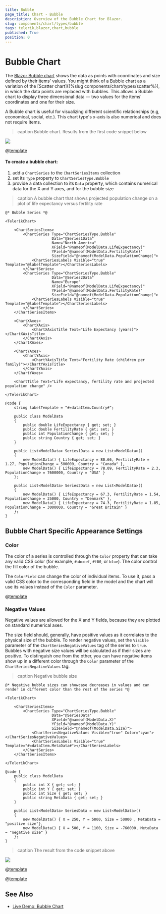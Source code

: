 ```yaml
---
title: Bubble
page_title: Chart - Bubble
description: Overview of the Bubble Chart for Blazor.
slug: components/chart/types/bubble
tags: telerik,blazor,chart,bubble
published: True
position: 0
---
```


# Bubble Chart

The <a href="https://www.telerik.com/blazor-ui/bubble-chart" target="_blank">Blazor Bubble chart</a> shows the data as points with coordinates and size defined by their items' values. You might think of a Bubble chart as a variation of the [Scatter chart]({%slug components/chart/types/scatter%}), in which the data points are replaced with bubbles. This allows a Bubble chart to display three dimensional data — two values for the items' coordinates and one for their size.

A Bubble chart is useful for visualizing different scientific relationships (e.g, economical, social, etc.). This chart type's x-axis is also numerical and does not require items.

>caption Bubble chart. Results from the first code snippet below

![](images/basic-bubble-chart.png)

@[template](/_contentTemplates/chart/link-to-basics.md#understand-basics-and-databinding-first)

#### To create a bubble chart:

1. add a `ChartSeries` to the `ChartSeriesItems` collection
2. set its `Type` property to `ChartSeriesType.Bubble`
3. provide a data collection to its `Data` property, which contains numerical data for the X and Y axes, and for the bubble size


>caption A bubble chart that shows projected population change on a plot of life expectancy versus fertility rate

````CSHTML
@* Bubble Series *@

<TelerikChart>

    <ChartSeriesItems>
        <ChartSeries Type="ChartSeriesType.Bubble"
                     Data="@Series1Data"
                     Name="North America"
                     XField="@nameof(ModelData.LifeExpectancy)"
                     YField="@nameof(ModelData.FertilityRate)"
                     SizeField="@nameof(ModelData.PopulationChange)">
            <ChartSeriesLabels Visible="true" Template="@labelTemplate"></ChartSeriesLabels>
        </ChartSeries>
        <ChartSeries Type="ChartSeriesType.Bubble"
                     Data="@Series2Data"
                     Name="Europe"
                     XField="@nameof(ModelData.LifeExpectancy)"
                     YField="@nameof(ModelData.FertilityRate)"
                     SizeField="@nameof(ModelData.PopulationChange)">
            <ChartSeriesLabels Visible="true" Template="@labelTemplate"></ChartSeriesLabels>
        </ChartSeries>
    </ChartSeriesItems>

    <ChartXAxes>
        <ChartXAxis>
            <ChartXAxisTitle Text="Life Expectancy (years)"></ChartXAxisTitle>
        </ChartXAxis>
    </ChartXAxes>

    <ChartYAxes>
        <ChartYAxis>
            <ChartYAxisTitle Text="Fertility Rate (children per family)"></ChartYAxisTitle>
        </ChartYAxis>
    </ChartYAxes>

    <ChartTitle Text="Life expectancy, fertility rate and projected population change" />

</TelerikChart>

@code {
    string labelTemplate = "#=dataItem.Country#";

    public class ModelData
    {
        public double LifeExpectancy { get; set; }
        public double FertilityRate { get; set; }
        public int PopulationChange { get; set; }
        public string Country { get; set; }
    }

    public List<ModelData> Series1Data = new List<ModelData>()
    {
        new ModelData() { LifeExpectancy = 80.66, FertilityRate = 1.27, PopulationChange = 500000, Country = "Canada" },
        new ModelData() { LifeExpectancy = 78.09, FertilityRate = 2.3, PopulationChange = 7600000, Country = "USA" }
    };

    public List<ModelData> Series2Data = new List<ModelData>()
    {
        new ModelData() { LifeExpectancy = 67.3, FertilityRate = 1.54, PopulationChange = 25000, Country = "Denmark" },
        new ModelData() { LifeExpectancy = 74.3, FertilityRate = 1.85, PopulationChange = 3000000, Country = "Great Britain" }
    };
}

````


## Bubble Chart Specific Appearance Settings

### Color

The color of a series is controlled through the `Color` property that can take any valid CSS color (for example, `#abcdef`, `#f00`, or `blue`). The color control the fill color of the bubble.

The `ColorField` can change the color of individual items. To use it, pass a valid CSS color to the corresponding field in the model and the chart will use its values instead of the `Color` parameter.


@[template](/_contentTemplates/chart/link-to-basics.md#opacity-area-bubble)


### Negative Values

Negative values are allowed for the X and Y fields, because they are plotted on standard numerical axes.

The size field should, generally, have positive values as it correlates to the physical size of the bubble. To render negative values, set the `Visible` parameter of the `ChartSeriesNegativeValues` tag of the series to `true`. Bubbles with negative size values will be calculated as if their sizes are positive. To distinguish one from the other, you can have negative items show up in a different color through the `Color` parameter of the `ChartSeriesNegativeValues` tag.

>caption Negative bubble size

````CSHTML
@* Negative bubble sizes can showcase decreases in values and can render in different color than the rest of the series *@

<TelerikChart>

    <ChartSeriesItems>
        <ChartSeries Type="ChartSeriesType.Bubble"
                     Data="@SeriesData"
                     XField="@nameof(ModelData.X)"
                     YField="@nameof(ModelData.Y)"
                     SizeField="@nameof(ModelData.Size)">
            <ChartSeriesNegativeValues Visible="true" Color="cyan"></ChartSeriesNegativeValues>
            <ChartSeriesLabels Visible="true" Template="#=dataItem.MetaData#"></ChartSeriesLabels>
        </ChartSeries>
    </ChartSeriesItems>

</TelerikChart>

@code {
    public class ModelData
    {
        public int X { get; set; }
        public int Y { get; set; }
        public int Size { get; set; }
        public string MetaData { get; set; }
    }

    public List<ModelData> SeriesData = new List<ModelData>()
    {
        new ModelData() { X = 250, Y = 5000, Size = 50000 , MetaData = "positive size"},
        new ModelData() { X = 500, Y = 1100, Size = -760000, MetaData = "negative size" }
    };
}
````

>caption The result from the code snippet above

![](images/bubble-chart-negative-values.png)


@[template](/_contentTemplates/chart/link-to-basics.md#configurable-nested-chart-settings)

@[template](/_contentTemplates/chart/link-to-basics.md#configurable-nested-chart-settings-numerical)


## See Also

  * [Live Demo: Bubble Chart](https://demos.telerik.com/blazor-ui/chart/bubble-chart)

